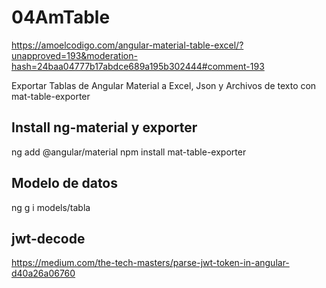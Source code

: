 # 04AmTable
https://amoelcodigo.com/angular-material-table-excel/?unapproved=193&moderation-hash=24baa04777b17abdce689a195b302444#comment-193

Exportar Tablas de Angular Material a Excel, Json y Archivos de texto con mat-table-exporter

## Install ng-material y exporter
ng add @angular/material
npm install mat-table-exporter

## Modelo de datos
ng g i models/tabla

## jwt-decode
https://medium.com/the-tech-masters/parse-jwt-token-in-angular-d40a26a06760
 






